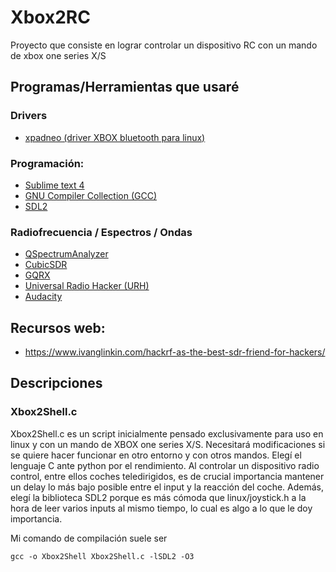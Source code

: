 # Xbox2RC
Proyecto que consiste en lograr controlar un dispositivo RC con un mando de xbox one series X/S

## Programas/Herramientas que usaré

### Drivers
  - [xpadneo (driver XBOX bluetooth para linux)](https://github.com/atar-axis/xpadneo.git)

### Programación:
  - [Sublime text 4](https://www.sublimetext.com/)
  - [GNU Compiler Collection (GCC)](https://gcc.gnu.org/)
  - [SDL2](https://www.libsdl.org/)

### Radiofrecuencia / Espectros / Ondas
  - [QSpectrumAnalyzer](https://github.com/xmikos/qspectrumanalyzer)
  - [CubicSDR](https://cubicsdr.com/)
  - [GQRX](https://www.gqrx.dk/)
  - [Universal Radio Hacker (URH)](https://github.com/jopohl/urh)
  - [Audacity](https://www.audacityteam.org/)


## Recursos web:
  - https://www.ivanglinkin.com/hackrf-as-the-best-sdr-friend-for-hackers/


## Descripciones
### Xbox2Shell.c
Xbox2Shell.c es un script inicialmente pensado exclusivamente para uso en linux y con un mando de XBOX one series X/S. Necesitará modificaciones si se quiere hacer funcionar en otro entorno y con otros mandos.
Elegí el lenguaje C ante python por el rendimiento. Al controlar un dispositivo radio control, entre ellos coches teledirigidos, es de crucial importancia mantener un delay lo más bajo posible entre el input y la reacción del coche.
Además, elegí la biblioteca SDL2 porque es más cómoda que linux/joystick.h a la hora de leer varios inputs al mismo tiempo, lo cual es algo a lo que le doy importancia.

Mi comando de compilación suele ser
```
gcc -o Xbox2Shell Xbox2Shell.c -lSDL2 -O3
```

